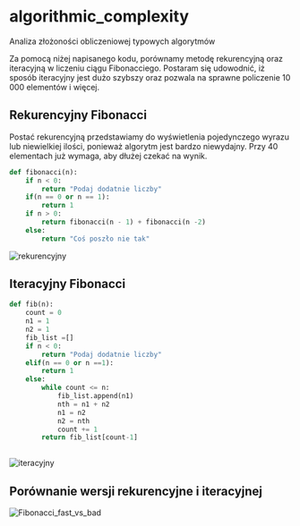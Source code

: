 # algorithmic_complexity
Analiza złożoności obliczeniowej typowych algorytmów

Za pomocą niżej napisanego kodu, porównamy metodę rekurencyjną oraz iteracyjną w liczeniu ciągu Fibonacciego. Postaram się udowodnić, iż sposób iteracyjny jest dużo szybszy oraz pozwala na sprawne policzenie 10 000 elementów i więcej. 

## Rekurencyjny Fibonacci
Postać rekurencyjną przedstawiamy do wyświetlenia pojedynczego wyrazu lub niewielkiej ilości, ponieważ algorytm jest bardzo niewydajny. Przy 40 elementach już wymaga, aby dłużej czekać na wynik.

```py
def fibonacci(n):
    if n < 0:
        return "Podaj dodatnie liczby"
    if(n == 0 or n == 1):
        return 1
    if n > 0:
        return fibonacci(n - 1) + fibonacci(n -2)
    else:
        return "Coś poszło nie tak"
```
![rekurencyjny](https://user-images.githubusercontent.com/117033508/200169987-21ca0c89-9aa7-4ef8-adc5-1c589d05b7e2.png)


## Iteracyjny Fibonacci
```py
def fib(n):
    count = 0
    n1 = 1
    n2 = 1
    fib_list =[]
    if n < 0:
        return "Podaj dodatnie liczby"
    elif(n == 0 or n ==1):
        return 1
    else:
        while count <= n:
            fib_list.append(n1)
            nth = n1 + n2
            n1 = n2
            n2 = nth
            count += 1
        return fib_list[count-1]
        
 ```
![iteracyjny](https://user-images.githubusercontent.com/117033508/200169994-ec27e577-08d7-4e5f-be7b-6781853bad29.png)

## Porównanie wersji rekurencyjne i iteracyjnej
![Fibonacci_fast_vs_bad](https://user-images.githubusercontent.com/117033508/200170024-058c2f39-a9f9-4ddf-9619-0fb17b3e2608.png)


